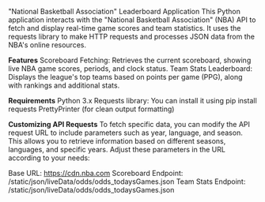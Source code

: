 "National Basketball Association" Leaderboard Application
This Python application interacts with the "National Basketball Association" (NBA) API to fetch and display real-time game scores and team statistics. It uses the requests library to make HTTP requests and processes JSON data from the NBA's online resources.

**Features**
Scoreboard Fetching: Retrieves the current scoreboard, showing live NBA game scores, periods, and clock status.
Team Stats Leaderboard: Displays the league's top teams based on points per game (PPG), along with rankings and additional stats.

**Requirements**
Python 3.x
Requests library: You can install it using pip install requests
PrettyPrinter (for clean output formatting)

**Customizing API Requests**
To fetch specific data, you can modify the API request URL to include parameters such as year, language, and season. This allows you to retrieve information based on different seasons, languages, and specific years. Adjust these parameters in the URL according to your needs:

Base URL: https://cdn.nba.com
Scoreboard Endpoint: /static/json/liveData/odds/odds_todaysGames.json
Team Stats Endpoint: /static/json/liveData/odds/odds_todaysGames.json